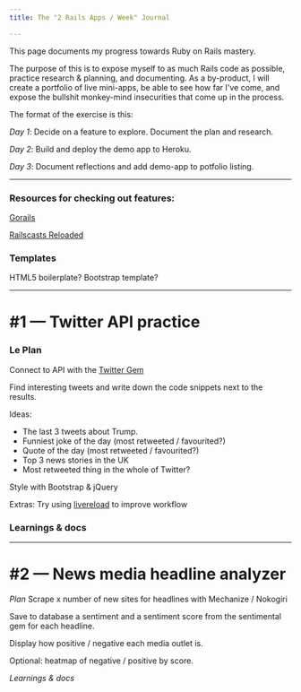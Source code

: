 ```yaml
---
title: The "2 Rails Apps / Week" Journal

---
```

This page documents my progress towards Ruby on Rails mastery.

The purpose of this is to expose myself to as much Rails code as possible, practice research & planning, and documenting. As a by-product, I will create a portfolio of live mini-apps, be able to see how far I've come, and expose the bullshit monkey-mind insecurities that come up in the process.

The format of the exercise is this:

*Day 1*: Decide on a feature to explore. Document the plan and research.

*Day 2*: Build and deploy the demo app to Heroku.

*Day 3*: Document reflections and add demo-app to potfolio listing.

***

### Resources for checking out features:

[Gorails](https://gorails.com/)

[Railscasts Reloaded](https://www.youtube.com/user/RailscastsReloaded)

### Templates

HTML5 boilerplate?
Bootstrap template?

***

# #1 — Twitter API practice

### Le Plan

Connect to API with the [Twitter Gem](https://github.com/sferik/twitter)

Find interesting tweets and write down the code snippets next to the results.

Ideas:

- The last 3 tweets about Trump.
- Funniest joke of the day (most retweeted / favourited?)
- Quote of the day (most retweeted / favourited?)
- Top 3 news stories in the UK
- Most retweeted thing in the whole of Twitter?

Style with Bootstrap & jQuery

Extras: Try using [livereload](https://github.com/guard/guard-livereload) to improve workflow

### Learnings & docs

***

# #2 — News media headline analyzer

_Plan_
Scrape x number of new sites for headlines with Mechanize / Nokogiri

Save to database a sentiment and a sentiment score from the sentimental gem for each headline.

Display how positive / negative each media outlet is.

Optional: heatmap of negative / positive by score.

_Learnings & docs_
